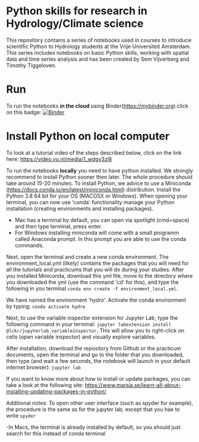 # Python skills for research in Hydrology/Climate science

This repository contains a series of notebooks used in courses to introduce scientific Python to Hydrology students at the Vrije Universiteit Amsterdam. This series includes notebooks on basic Python skills, working with spatial data and time series analysis and has been created by Sem Vijverberg and Timothy Tiggeloven.

# Run

To run the notebooks **in the cloud** using Binder(https://mybinder.org) click on this badge:
[![Binder](https://mybinder.org/badge_logo.svg)](https://mybinder.org/v2/gh/VU-IVM/Learning_Python.git/master)

# Install Python on local computer
To look at a tutorial video of the steps described below, click on the link here: https://video.vu.nl/media/1_wdgv3zl8 

To run the notebooks **locally** you need to have python installed. We strongly recommend to install Python sooner then later. The whole procedure should take around 15-20 minutes. To install Python, we advice to use a Miniconda (https://docs.conda.io/en/latest/miniconda.html) distribution. Install the Python 3.8 64 bit for your OS (MACOSX or Windows). 
When opening your terminal, you can now use 'conda' functionality manage your Python installation (creating environments and installing packages). 

- Mac has a terminal by default, you can open via spotlight (cmd+space) and then type terminal, press enter. 
- For Windows installing miniconda will come with a small programm called Anaconda prompt. In this prompt you are able to use the conda commands.

Next, open the terminal and create a new conda environment. The environment_local.yml (likely) contains the packages that you will need for all the tutorials and practicums that you will do during your studies. After you installed Miniconda, download this yml file, move to the directory where you downloaded the yml (use the command 'cd' for this), and type the following in you terminal
`conda env create -f environment_local.yml`. 

We have named the environment 'hydro'. Activate the conda environment by typing:
`conda activate hydro`

Next, to use the variable inspector extension for Jupyter Lab, type the following command in your terminal: `jupyter labextension install @lckr/jupyterlab_variableinspector`.
This will allow you to right-click on cells (open variable inspector) and visually explore variables.

After installation, download the repository from Github or the practicum documents, open the terminal and go to the folder that you downloaded, then type (and wait a few seconds, the notebook will launch in your default internet browser):
`jupyter lab`

If you want to know more about how to install or update packages, you can take a look at the following site: https://www.marsja.se/learn-all-about-installing-updating-packages-in-python/

Additional notes: To open other user interface (such as spyder for example), the procedure is the same as for the jupyter lab, except that you hae to write `spyder`

-In Macs, the terminal is already installed by default, so you should just search for this instead of conda terminal
